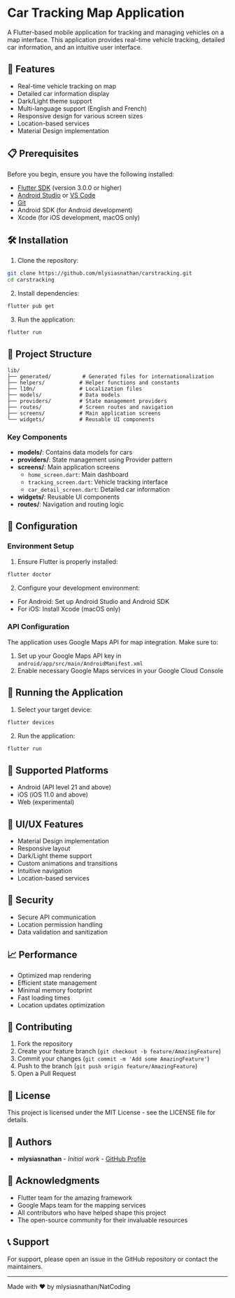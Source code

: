 # Car Tracking Map Application

A Flutter-based mobile application for tracking and managing vehicles on a map interface. This application provides real-time vehicle tracking, detailed car information, and an intuitive user interface.

## 🚀 Features

- Real-time vehicle tracking on map
- Detailed car information display
- Dark/Light theme support
- Multi-language support (English and French)
- Responsive design for various screen sizes
- Location-based services
- Material Design implementation

## 📋 Prerequisites

Before you begin, ensure you have the following installed:
- [Flutter SDK](https://flutter.dev/docs/get-started/install) (version 3.0.0 or higher)
- [Android Studio](https://developer.android.com/studio) or [VS Code](https://code.visualstudio.com/)
- [Git](https://git-scm.com/)
- Android SDK (for Android development)
- Xcode (for iOS development, macOS only)

## 🛠️ Installation

1. Clone the repository:
```bash
git clone https://github.com/mlysiasnathan/carstracking.git
cd carstracking
```

2. Install dependencies:
```bash
flutter pub get
```

3. Run the application:
```bash
flutter run
```

## 📁 Project Structure

```
lib/
├── generated/          # Generated files for internationalization
├── helpers/           # Helper functions and constants
├── l10n/              # Localization files
├── models/            # Data models
├── providers/         # State management providers
├── routes/            # Screen routes and navigation
├── screens/           # Main application screens
└── widgets/           # Reusable UI components
```

### Key Components

- **models/**: Contains data models for cars
- **providers/**: State management using Provider pattern
- **screens/**: Main application screens
  - `home_screen.dart`: Main dashboard
  - `tracking_screen.dart`: Vehicle tracking interface
  - `car_detail_screen.dart`: Detailed car information
- **widgets/**: Reusable UI components
- **routes/**: Navigation and routing logic

## 🔧 Configuration

### Environment Setup

1. Ensure Flutter is properly installed:
```bash
flutter doctor
```

2. Configure your development environment:
- For Android: Set up Android Studio and Android SDK
- For iOS: Install Xcode (macOS only)

### API Configuration

The application uses Google Maps API for map integration. Make sure to:
1. Set up your Google Maps API key in `android/app/src/main/AndroidManifest.xml`
2. Enable necessary Google Maps services in your Google Cloud Console

## 🚀 Running the Application

1. Select your target device:
```bash
flutter devices
```

2. Run the application:
```bash
flutter run
```

## 📱 Supported Platforms

- Android (API level 21 and above)
- iOS (iOS 11.0 and above)
- Web (experimental)

## 🎨 UI/UX Features

- Material Design implementation
- Responsive layout
- Dark/Light theme support
- Custom animations and transitions
- Intuitive navigation
- Location-based services

## 🔐 Security

- Secure API communication
- Location permission handling
- Data validation and sanitization

## 📈 Performance

- Optimized map rendering
- Efficient state management
- Minimal memory footprint
- Fast loading times
- Location updates optimization

## 🤝 Contributing

1. Fork the repository
2. Create your feature branch (`git checkout -b feature/AmazingFeature`)
3. Commit your changes (`git commit -m 'Add some AmazingFeature'`)
4. Push to the branch (`git push origin feature/AmazingFeature`)
5. Open a Pull Request

## 📄 License

This project is licensed under the MIT License - see the LICENSE file for details.

## 👥 Authors

- **mlysiasnathan** - *Initial work* - [GitHub Profile](https://github.com/mlysiasnathan)

## 🙏 Acknowledgments

- Flutter team for the amazing framework
- Google Maps team for the mapping services
- All contributors who have helped shape this project
- The open-source community for their invaluable resources

## 📞 Support

For support, please open an issue in the GitHub repository or contact the maintainers.

---

Made with ❤️ by mlysiasnathan/NatCoding
